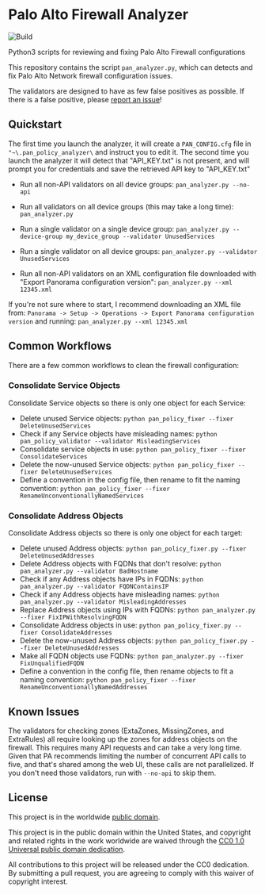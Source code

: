 # Palo Alto Firewall Analyzer

![Build](https://github.com/moshekaplan/palo_alto_firewall_analyzer/actions/workflows/test.yml/badge.svg)

Python3 scripts for reviewing and fixing Palo Alto Firewall configurations

This repository contains the script `pan_analyzer.py`, which can detects and fix Palo Alto Network firewall configuration issues.

The validators are designed to have as few false positives as possible. If there is a false positive, please [report an issue](https://github.com/moshekaplan/palo_alto_firewall_analyzer/issues/new)!

## Quickstart

The first time you launch the analyzer, it will create a `PAN_CONFIG.cfg` file
in `"~\.pan_policy_analyzer\` and instruct you to edit it.
The second time you launch the analyzer it will detect that "API_KEY.txt" is not present,
and will prompt you for credentials and save the retrieved API key to "API_KEY.txt"

* Run all non-API validators on all device groups:
`pan_analyzer.py --no-api`

* Run all validators on all device groups (this may take a long time):
`pan_analyzer.py`

* Run a single validator on a single device group:
`pan_analyzer.py --device-group my_device_group --validator UnusedServices`

* Run a single validator on all device groups:
`pan_analyzer.py --validator UnusedServices`

* Run all non-API validators on an XML configuration file downloaded with "Export Panorama configuration version":
`pan_analyzer.py --xml 12345.xml`

If you're not sure where to start, I recommend downloading an XML file from:
`Panorama -> Setup -> Operations -> Export Panorama configuration version` and running: `pan_analyzer.py --xml 12345.xml`

## Common Workflows
There are a few common workflows to clean the firewall configuration:

### Consolidate Service Objects
Consolidate Service objects so there is only one object for each Service:
* Delete unused Service objects: `python pan_policy_fixer --fixer DeleteUnusedServices`
* Check if any Service objects have misleading names: `python pan_policy_validator --validator MisleadingServices`
* Consolidate service objects in use: `python pan_policy_fixer --fixer ConsolidateServices`
* Delete the now-unused Service objects: `python pan_policy_fixer --fixer DeleteUnusedServices`
* Define a convention in the config file, then rename to fit the naming convention: `python pan_policy_fixer --fixer RenameUnconventionallyNamedServices`

### Consolidate Address Objects
Consolidate Address objects so there is only one object for each target:
* Delete unused Address objects: `python pan_policy_fixer.py --fixer DeleteUnusedAddresses`
* Delete Address objects with FQDNs that don't resolve: `python pan_analyzer.py --validator BadHostname`
* Check if any Address objects have IPs in FQDNs: `python pan_analyzer.py --validator FQDNContainsIP`
* Check if any Address objects have misleading names: `python pan_analyzer.py --validator MisleadingAddresses`
* Replace Address objects using IPs with FQDNs: `python pan_analyzer.py --fixer FixIPWithResolvingFQDN`
* Consolidate Address objects in use: `python pan_policy_fixer.py --fixer ConsolidateAddresses`
* Delete the now-unused Address objects: `python pan_policy_fixer.py --fixer DeleteUnusedAddresses`
* Make all FQDN objects use FQDNs: `python pan_analyzer.py --fixer FixUnqualifiedFQDN`
* Define a convention in the config file, then rename objects to fit a naming convention: `python pan_policy_fixer --fixer RenameUnconventionallyNamedAddresses`


## Known Issues

The validators for checking zones (ExtaZones, MissingZones, and ExtraRules) all
require looking up the zones for address objects on the firewall. This requires many API
requests and can take a very long time. Given that PA recommends limiting the number of
concurrent API calls to five, and that's shared among the web UI, these calls are not
parallelized. If you don't need those validators, run with `--no-api` to skip them.

## License ##

This project is in the worldwide [public domain](LICENSE).

This project is in the public domain within the United States, and
copyright and related rights in the work worldwide are waived through
the [CC0 1.0 Universal public domain
dedication](https://creativecommons.org/publicdomain/zero/1.0/).

All contributions to this project will be released under the CC0
dedication. By submitting a pull request, you are agreeing to comply
with this waiver of copyright interest.

